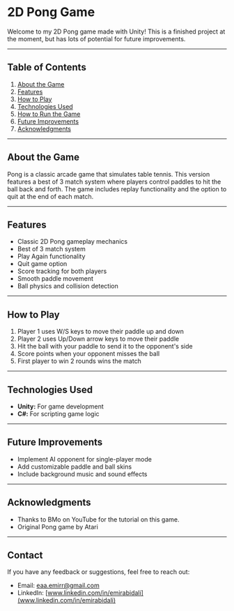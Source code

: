 # 2D Pong Game
Welcome to my 2D Pong game made with Unity! This is a finished project at the moment, but has lots of potential for future improvements.

---

## Table of Contents
1. [About the Game](#about-the-game)
2. [Features](#features)
3. [How to Play](#how-to-play)
4. [Technologies Used](#technologies-used)
5. [How to Run the Game](#how-to-run-the-game)
6. [Future Improvements](#future-improvements)
7. [Acknowledgments](#acknowledgments)

---

## About the Game
Pong is a classic arcade game that simulates table tennis. This version features a best of 3 match system where players control paddles to hit the ball back and forth. The game includes replay functionality and the option to quit at the end of each match.

---

## Features
- Classic 2D Pong gameplay mechanics
- Best of 3 match system
- Play Again functionality
- Quit game option
- Score tracking for both players
- Smooth paddle movement
- Ball physics and collision detection

---

## How to Play
1. Player 1 uses W/S keys to move their paddle up and down
2. Player 2 uses Up/Down arrow keys to move their paddle
3. Hit the ball with your paddle to send it to the opponent's side
4. Score points when your opponent misses the ball
5. First player to win 2 rounds wins the match

---

## Technologies Used
- **Unity:** For game development
- **C#:** For scripting game logic

---

## Future Improvements
- Implement AI opponent for single-player mode
- Add customizable paddle and ball skins
- Include background music and sound effects

---

## Acknowledgments
- Thanks to BMo on YouTube for the tutorial on this game.
- Original Pong game by Atari

---

## Contact
If you have any feedback or suggestions, feel free to reach out:
- Email: [eaa.emirr@gmail.com](mailto:eaa.emirr@gmail.com)
- LinkedIn: [www.linkedin.com/in/emirabidali](www.linkedin.com/in/emirabidali)